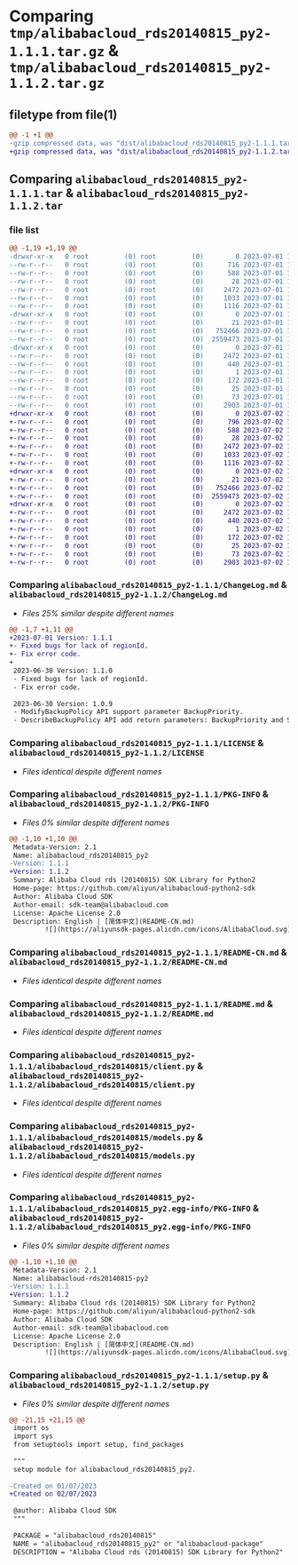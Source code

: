 # Comparing `tmp/alibabacloud_rds20140815_py2-1.1.1.tar.gz` & `tmp/alibabacloud_rds20140815_py2-1.1.2.tar.gz`

## filetype from file(1)

```diff
@@ -1 +1 @@
-gzip compressed data, was "dist/alibabacloud_rds20140815_py2-1.1.1.tar", last modified: Sat Jul  1 15:13:26 2023, max compression
+gzip compressed data, was "dist/alibabacloud_rds20140815_py2-1.1.2.tar", last modified: Sun Jul  2 15:14:02 2023, max compression
```

## Comparing `alibabacloud_rds20140815_py2-1.1.1.tar` & `alibabacloud_rds20140815_py2-1.1.2.tar`

### file list

```diff
@@ -1,19 +1,19 @@
-drwxr-xr-x   0 root         (0) root         (0)        0 2023-07-01 15:13:26.000000 alibabacloud_rds20140815_py2-1.1.1/
--rw-r--r--   0 root         (0) root         (0)      716 2023-07-01 15:13:26.000000 alibabacloud_rds20140815_py2-1.1.1/ChangeLog.md
--rw-r--r--   0 root         (0) root         (0)      588 2023-07-01 15:13:26.000000 alibabacloud_rds20140815_py2-1.1.1/LICENSE
--rw-r--r--   0 root         (0) root         (0)       28 2023-07-01 15:13:26.000000 alibabacloud_rds20140815_py2-1.1.1/MANIFEST.in
--rw-r--r--   0 root         (0) root         (0)     2472 2023-07-01 15:13:26.000000 alibabacloud_rds20140815_py2-1.1.1/PKG-INFO
--rw-r--r--   0 root         (0) root         (0)     1033 2023-07-01 15:13:26.000000 alibabacloud_rds20140815_py2-1.1.1/README-CN.md
--rw-r--r--   0 root         (0) root         (0)     1116 2023-07-01 15:13:26.000000 alibabacloud_rds20140815_py2-1.1.1/README.md
-drwxr-xr-x   0 root         (0) root         (0)        0 2023-07-01 15:13:26.000000 alibabacloud_rds20140815_py2-1.1.1/alibabacloud_rds20140815/
--rw-r--r--   0 root         (0) root         (0)       21 2023-07-01 15:13:26.000000 alibabacloud_rds20140815_py2-1.1.1/alibabacloud_rds20140815/__init__.py
--rw-r--r--   0 root         (0) root         (0)   752466 2023-07-01 15:13:26.000000 alibabacloud_rds20140815_py2-1.1.1/alibabacloud_rds20140815/client.py
--rw-r--r--   0 root         (0) root         (0)  2559473 2023-07-01 15:13:26.000000 alibabacloud_rds20140815_py2-1.1.1/alibabacloud_rds20140815/models.py
-drwxr-xr-x   0 root         (0) root         (0)        0 2023-07-01 15:13:26.000000 alibabacloud_rds20140815_py2-1.1.1/alibabacloud_rds20140815_py2.egg-info/
--rw-r--r--   0 root         (0) root         (0)     2472 2023-07-01 15:13:26.000000 alibabacloud_rds20140815_py2-1.1.1/alibabacloud_rds20140815_py2.egg-info/PKG-INFO
--rw-r--r--   0 root         (0) root         (0)      440 2023-07-01 15:13:26.000000 alibabacloud_rds20140815_py2-1.1.1/alibabacloud_rds20140815_py2.egg-info/SOURCES.txt
--rw-r--r--   0 root         (0) root         (0)        1 2023-07-01 15:13:26.000000 alibabacloud_rds20140815_py2-1.1.1/alibabacloud_rds20140815_py2.egg-info/dependency_links.txt
--rw-r--r--   0 root         (0) root         (0)      172 2023-07-01 15:13:26.000000 alibabacloud_rds20140815_py2-1.1.1/alibabacloud_rds20140815_py2.egg-info/requires.txt
--rw-r--r--   0 root         (0) root         (0)       25 2023-07-01 15:13:26.000000 alibabacloud_rds20140815_py2-1.1.1/alibabacloud_rds20140815_py2.egg-info/top_level.txt
--rw-r--r--   0 root         (0) root         (0)       73 2023-07-01 15:13:26.000000 alibabacloud_rds20140815_py2-1.1.1/setup.cfg
--rw-r--r--   0 root         (0) root         (0)     2903 2023-07-01 15:13:26.000000 alibabacloud_rds20140815_py2-1.1.1/setup.py
+drwxr-xr-x   0 root         (0) root         (0)        0 2023-07-02 15:14:02.000000 alibabacloud_rds20140815_py2-1.1.2/
+-rw-r--r--   0 root         (0) root         (0)      796 2023-07-02 15:14:02.000000 alibabacloud_rds20140815_py2-1.1.2/ChangeLog.md
+-rw-r--r--   0 root         (0) root         (0)      588 2023-07-02 15:14:02.000000 alibabacloud_rds20140815_py2-1.1.2/LICENSE
+-rw-r--r--   0 root         (0) root         (0)       28 2023-07-02 15:14:02.000000 alibabacloud_rds20140815_py2-1.1.2/MANIFEST.in
+-rw-r--r--   0 root         (0) root         (0)     2472 2023-07-02 15:14:02.000000 alibabacloud_rds20140815_py2-1.1.2/PKG-INFO
+-rw-r--r--   0 root         (0) root         (0)     1033 2023-07-02 15:14:02.000000 alibabacloud_rds20140815_py2-1.1.2/README-CN.md
+-rw-r--r--   0 root         (0) root         (0)     1116 2023-07-02 15:14:02.000000 alibabacloud_rds20140815_py2-1.1.2/README.md
+drwxr-xr-x   0 root         (0) root         (0)        0 2023-07-02 15:14:02.000000 alibabacloud_rds20140815_py2-1.1.2/alibabacloud_rds20140815/
+-rw-r--r--   0 root         (0) root         (0)       21 2023-07-02 15:14:02.000000 alibabacloud_rds20140815_py2-1.1.2/alibabacloud_rds20140815/__init__.py
+-rw-r--r--   0 root         (0) root         (0)   752466 2023-07-02 15:14:02.000000 alibabacloud_rds20140815_py2-1.1.2/alibabacloud_rds20140815/client.py
+-rw-r--r--   0 root         (0) root         (0)  2559473 2023-07-02 15:14:02.000000 alibabacloud_rds20140815_py2-1.1.2/alibabacloud_rds20140815/models.py
+drwxr-xr-x   0 root         (0) root         (0)        0 2023-07-02 15:14:02.000000 alibabacloud_rds20140815_py2-1.1.2/alibabacloud_rds20140815_py2.egg-info/
+-rw-r--r--   0 root         (0) root         (0)     2472 2023-07-02 15:14:02.000000 alibabacloud_rds20140815_py2-1.1.2/alibabacloud_rds20140815_py2.egg-info/PKG-INFO
+-rw-r--r--   0 root         (0) root         (0)      440 2023-07-02 15:14:02.000000 alibabacloud_rds20140815_py2-1.1.2/alibabacloud_rds20140815_py2.egg-info/SOURCES.txt
+-rw-r--r--   0 root         (0) root         (0)        1 2023-07-02 15:14:02.000000 alibabacloud_rds20140815_py2-1.1.2/alibabacloud_rds20140815_py2.egg-info/dependency_links.txt
+-rw-r--r--   0 root         (0) root         (0)      172 2023-07-02 15:14:02.000000 alibabacloud_rds20140815_py2-1.1.2/alibabacloud_rds20140815_py2.egg-info/requires.txt
+-rw-r--r--   0 root         (0) root         (0)       25 2023-07-02 15:14:02.000000 alibabacloud_rds20140815_py2-1.1.2/alibabacloud_rds20140815_py2.egg-info/top_level.txt
+-rw-r--r--   0 root         (0) root         (0)       73 2023-07-02 15:14:02.000000 alibabacloud_rds20140815_py2-1.1.2/setup.cfg
+-rw-r--r--   0 root         (0) root         (0)     2903 2023-07-02 15:14:02.000000 alibabacloud_rds20140815_py2-1.1.2/setup.py
```

### Comparing `alibabacloud_rds20140815_py2-1.1.1/ChangeLog.md` & `alibabacloud_rds20140815_py2-1.1.2/ChangeLog.md`

 * *Files 25% similar despite different names*

```diff
@@ -1,7 +1,11 @@
+2023-07-01 Version: 1.1.1
+- Fixed bugs for lack of regionId.
+- Fix error code.
+
 2023-06-30 Version: 1.1.0
 - Fixed bugs for lack of regionId.
 - Fix error code.
 
 2023-06-30 Version: 1.0.9
 - ModifyBackupPolicy API support parameter BackupPriority.
 - DescribeBackupPolicy API add return parameters: BackupPriority and SupportModifyBackupPriority.
```

### Comparing `alibabacloud_rds20140815_py2-1.1.1/LICENSE` & `alibabacloud_rds20140815_py2-1.1.2/LICENSE`

 * *Files identical despite different names*

### Comparing `alibabacloud_rds20140815_py2-1.1.1/PKG-INFO` & `alibabacloud_rds20140815_py2-1.1.2/PKG-INFO`

 * *Files 0% similar despite different names*

```diff
@@ -1,10 +1,10 @@
 Metadata-Version: 2.1
 Name: alibabacloud_rds20140815_py2
-Version: 1.1.1
+Version: 1.1.2
 Summary: Alibaba Cloud rds (20140815) SDK Library for Python2
 Home-page: https://github.com/aliyun/alibabacloud-python2-sdk
 Author: Alibaba Cloud SDK
 Author-email: sdk-team@alibabacloud.com
 License: Apache License 2.0
 Description: English | [简体中文](README-CN.md)
         ![](https://aliyunsdk-pages.alicdn.com/icons/AlibabaCloud.svg)
```

### Comparing `alibabacloud_rds20140815_py2-1.1.1/README-CN.md` & `alibabacloud_rds20140815_py2-1.1.2/README-CN.md`

 * *Files identical despite different names*

### Comparing `alibabacloud_rds20140815_py2-1.1.1/README.md` & `alibabacloud_rds20140815_py2-1.1.2/README.md`

 * *Files identical despite different names*

### Comparing `alibabacloud_rds20140815_py2-1.1.1/alibabacloud_rds20140815/client.py` & `alibabacloud_rds20140815_py2-1.1.2/alibabacloud_rds20140815/client.py`

 * *Files identical despite different names*

### Comparing `alibabacloud_rds20140815_py2-1.1.1/alibabacloud_rds20140815/models.py` & `alibabacloud_rds20140815_py2-1.1.2/alibabacloud_rds20140815/models.py`

 * *Files identical despite different names*

### Comparing `alibabacloud_rds20140815_py2-1.1.1/alibabacloud_rds20140815_py2.egg-info/PKG-INFO` & `alibabacloud_rds20140815_py2-1.1.2/alibabacloud_rds20140815_py2.egg-info/PKG-INFO`

 * *Files 0% similar despite different names*

```diff
@@ -1,10 +1,10 @@
 Metadata-Version: 2.1
 Name: alibabacloud-rds20140815-py2
-Version: 1.1.1
+Version: 1.1.2
 Summary: Alibaba Cloud rds (20140815) SDK Library for Python2
 Home-page: https://github.com/aliyun/alibabacloud-python2-sdk
 Author: Alibaba Cloud SDK
 Author-email: sdk-team@alibabacloud.com
 License: Apache License 2.0
 Description: English | [简体中文](README-CN.md)
         ![](https://aliyunsdk-pages.alicdn.com/icons/AlibabaCloud.svg)
```

### Comparing `alibabacloud_rds20140815_py2-1.1.1/setup.py` & `alibabacloud_rds20140815_py2-1.1.2/setup.py`

 * *Files 0% similar despite different names*

```diff
@@ -21,15 +21,15 @@
 import os
 import sys
 from setuptools import setup, find_packages
 
 """
 setup module for alibabacloud_rds20140815_py2.
 
-Created on 01/07/2023
+Created on 02/07/2023
 
 @author: Alibaba Cloud SDK
 """
 
 PACKAGE = "alibabacloud_rds20140815"
 NAME = "alibabacloud_rds20140815_py2" or "alibabacloud-package"
 DESCRIPTION = "Alibaba Cloud rds (20140815) SDK Library for Python2"
```

